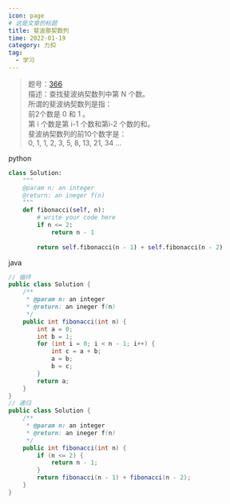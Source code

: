 ```yaml
---
icon: page
# 这是文章的标题
title: 斐波那契数列
time: 2022-01-19
category: 力扣
tag:
  - 学习
---
```


> 题号：[366](https://www.lintcode.com/problem/366/)\
> 描述：查找斐波纳契数列中第 N 个数。\
> 所谓的斐波纳契数列是指：\
> 前2个数是 0 和 1 。\
> 第 i 个数是第 i-1 个数和第i-2 个数的和。\
> 斐波纳契数列的前10个数字是：\
> 0, 1, 1, 2, 3, 5, 8, 13, 21, 34 ...

python

```python
class Solution:
    """
    @param n: an integer
    @return: an ineger f(n)
    """
    def fibonacci(self, n):
        # write your code here
        if n <= 2:
            return n - 1
        
        return self.fibonacci(n - 1) + self.fibonacci(n - 2)
```

java

```java
// 循环
public class Solution {
    /**
     * @param n: an integer
     * @return: an ineger f(n)
     */
    public int fibonacci(int n) {
        int a = 0;
        int b = 1;
        for (int i = 0; i < n - 1; i++) {
            int c = a + b;
            a = b;
            b = c;
        }
        return a;
    }
}
// 递归
public class Solution {
    /**
     * @param n: an integer
     * @return: an ineger f(n)
     */
    public int fibonacci(int n) {
        if (n <= 2) {
            return n - 1;
        }
        return fibonacci(n - 1) + fibonacci(n - 2);
    }
}
```

